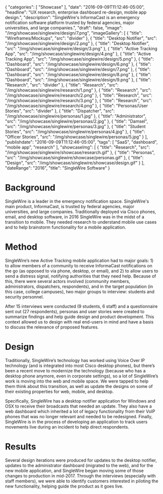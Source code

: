 {
   "categories": [
      "Showcase"
   ],
   "date": "2016-09-09T11:12:46-05:00",
   "headline": "UX research, enterprise dashboard re-design, mobile app design.",
   "description": "SingleWire's InformaCast is an emergency notification software platform trusted by federal agencies, major universities, and large companies.",
   "draft": false,
   "image": "/img/showcase/singlewire/design/7.png",
   "imageGallery": [
     {
       "title": "Wireframes/Mockups",
       "src": "divider"
     },
     {
       "title": "Desktop Notifier",
       "src": "/img/showcase/singlewire/design/2.png"
     },
     {
       "title": "Desktop Notifier",
       "src": "/img/showcase/singlewire/design/3.png"
     },
     {
       "title": "Active Tracking App",
       "src": "/img/showcase/singlewire/design/4.png"
     },
     {
       "title": "Active Tracking App",
       "src": "/img/showcase/singlewire/design/5.png"
     },
     {
       "title": "Dashboard",
       "src": "/img/showcase/singlewire/design/6.png"
     },
     {
       "title": "Dashboard",
       "src": "/img/showcase/singlewire/design/7.png"
     },
     {
       "title": "Dashboard",
       "src": "/img/showcase/singlewire/design/8.png"
     },
     {
       "title": "Dashboard",
       "src": "/img/showcase/singlewire/design/9.png"
     },
     {
       "title": "Research",
       "src": "divider"
     },
     {
       "title": "Research",
       "src": "/img/showcase/singlewire/research/1.png"
     },
     {
       "title": "Research",
       "src": "/img/showcase/singlewire/research/2.png"
     },
     {
       "title": "Research",
       "src": "/img/showcase/singlewire/research/3.png"
     },
     {
       "title": "Research",
       "src": "/img/showcase/singlewire/research/4.png"
     },
     {
       "title": "Personas/User Stories",
       "src": "divider"
     },
     {
       "title": "Dispatcher",
       "src": "/img/showcase/singlewire/personas/1.jpg"
     },
     {
       "title": "Administrator",
       "src": "/img/showcase/singlewire/personas/2.jpg"
     },
     {
       "title": "Damsel",
       "src": "/img/showcase/singlewire/personas/3.jpg"
     },
     {
       "title": "Student Stories",
       "src": "/img/showcase/singlewire/personas/4.jpg"
     },
     {
       "title": "Officer Stories",
       "src": "/img/showcase/singlewire/personas/5.jpg"
     }
   ],
   "publishdate": "2016-09-09T11:12:46-05:00",
   "tags": [
      "SaaS",
      "dashboard",
      "mobile app",
      "research"
   ],
   "showcaseImg": [
     {
       "title": "Research",
       "src": "/img/showcase/singlewire/showcase/research.gif"
     },
     {
       "title": "Personas",
       "src": "/img/showcase/singlewire/showcase/personas.gif"
     },
     {
       "title": "Design",
       "src": "/img/showcase/singlewire/showcase/design.gif"
     }
   ],
   "dateRange": "2016",
   "title": "SingleWire Software"
}
# Background

SingleWire is a leader in the emergency notification space. SingleWire's main product, InformaCast, is trusted by federal agencies, major universities, and large companies. Traditionally deployed via Cisco phones, email, and desktop software, in 2016 SingleWire was in the midst of a transition to mobile. They needed research to understand mobile use cases and to help brainstorm functionality for a mobile application.

# Method

SingleWire’s new Active Tracking mobile application had to major goals: 1) to allow members of a community to receive InformaCast notifications on the go (as opposed to via phone, desktop, or email), and 2) to allow users to send a distress signal, notifying authorities that they need help. Because of this, there were several actors involved (community members, administrators, dispatchers, respondents), and in the target population (in this case, college campuses), two major groups to interview: students and security personnel.

After 15 interviews were conducted (9 students, 6 staff) and a questionnaire sent out (27 respondents), personas and user stories were created to summarize findings and help guide design and product development. This context allowed us to design with real end-users in mind and have a basis to discuss the relevance of proposed features.

# Design

Traditionally, SingleWire’s technology has worked using Voice Over IP technology (and is integrated into most Cisco desktop phones), but there’s been a recent move to modernize the technology (because who has a desktop phone anymore, even in corporate settings), so a lot of SingleWire’s work is moving into the web and mobile space. We were tapped to help them think about this transition, as well as update the designs on some of their existing properties for web, mobile, and desktop.

Specifically, SingleWire has a desktop notifier application for Windows and OSX to receive their broadcasts that needed an update. They also have a web dashboard which inherited a lot of legacy functionality from their VoIP phones that was no longer relevant and needed to be redesigned. Finally, SingleWire is in the process of developing an application to track users movements live during an incident to help direct respondents.

# Results

Several design iterations were produced for updates to the desktop notifier, updates to the administrator dashboard (migrated to the web), and for the new mobile application, and SingleWire began moving some of those changes to production in mid-2017. Through the interviews (especially with staff members), we were able to identify customers interested in piloting the new functionality, helping guide the product as it goes live.

